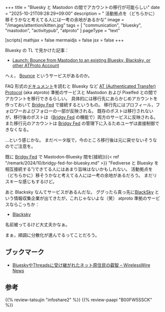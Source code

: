 +++
title = "Bluesky と Mastodon の間でアカウントの移行が可能らしい"
date =  "2025-10-21T09:28:29+09:00"
description = " 活動拠点を（どちらかに）移そうかなと考えてる人には一考の余地があるかな"
image = "/images/attention/kitten.jpg"
tags = [ "communication", "bluesky", "mastodon", "activitypub", "atproto" ]
pageType = "text"

[scripts]
  mathjax = false
  mermaidjs = false
  jsx = false
+++

Bluesky の TL で見かけた記事：

- [Launch: Bounce from Mastodon to an existing Bluesky, Blacksky, or other ATProto Account](https://blog.anew.social/bounce-beta-now-live-2/)

へぇ， [Bounce] というサービスがあるのか。

FAQ 形式の[ドキュメント](https://bounce.anew.social/docs)を読むと Bluesky など [AT (Authenticated Transfer) Protocol](https://atproto.com/ "The AT Protocol") (aka atproto) 準拠のサービスと Mastodon および Pixelfed との間でアカウントを移行できるらしい。
具体的には移行先にあらかじめアカウントを作っておいて [Bridgy Fed] で接続するというもの。
移行先にはプロフィール，フォロワーおよびフォローの一部が反映される。
既存のポストは移行されないが，移行後のポストは（[Bridgy Fed] の機能で）両方のサービスに反映される。
また移行元のアカウントは [Bridgy Fed] の管理下に入るためユーザは直接制御できなくなる。

...という感じかな。
まだベータ版で，今のところ移行後は元に戻せないそうなのでご注意を。

既に [Bridgy Fed] で Mastodon-Bluesky 間を[接続]({{< ref "/remark/2024/10/bridgy-fed-for-bluesky.md" >}} "Fediverse と Bluesky を相互接続する")できてる人にはあまり旨味はないかもしれない。
活動拠点を（どちらかに）移そうかなと考えてる人には一考の余地があるだろう。
まだリスキーな感じもするけど。

あと Blacksky なんてサービスがあるんだな。
ググったら真っ先に[BlackSky](https://www.blacksky.com/ "Real-Time Space-Based Intelligence") という情報収集企業が出てきたが，これじゃないよな（笑） atproto 準拠のサービスならこっちか：

- [Blacksky](https://blacksky.community/)

名前被ってるけど大丈夫かなぁ。

まぁ，順調に分散化が進んでるってことだろう。

## ブックマーク

- [BlueskyやThreadsに受け継がれたネット原住民の叡智 – WirelessWire News](https://wirelesswire.jp/2024/04/86389/)

[Bounce]: https://bounce.anew.social/ "Bounce"
[Bridgy Fed]: https://fed.brid.gy/ "Bridgy Fed"

## 参考

{{% review-tatsujin "infoshare2" %}} <!-- 続・情報共有の未来 -->
{{% review-paapi "B00FW5SSCK" %}} <!-- ソーシャル・ネットワーク -->
